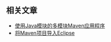 ## 相关文章

+ [使用Java模块的多模块Maven应用程序](docs/使用Java模块的多模块Maven应用程序.md)
+ [将Maven项目导入Eclipse](docs/将Maven项目导入Eclipse.md)